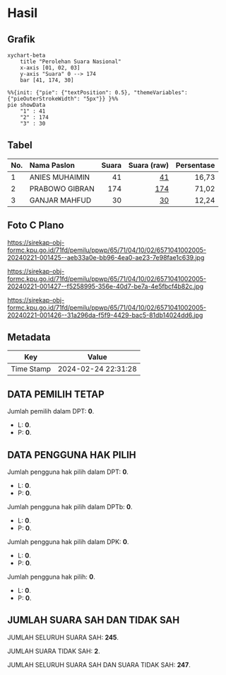 # Hasil

## Grafik

```mermaid
xychart-beta
    title "Perolehan Suara Nasional"
    x-axis [01, 02, 03]
    y-axis "Suara" 0 --> 174
    bar [41, 174, 30]
```

```mermaid
%%{init: {"pie": {"textPosition": 0.5}, "themeVariables": {"pieOuterStrokeWidth": "5px"}} }%%
pie showData
    "1" : 41
    "2" : 174
    "3" : 30
```

## Tabel

| No. | Nama Paslon    | Suara | Suara (raw) | Persentase |
|:--- |:-------------- | -----:| -----------:| ----------:|
| 1   | ANIES MUHAIMIN | 41    | [41][p-1]   | 16,73      |
| 2   | PRABOWO GIBRAN | 174   | [174][p-2]  | 71,02      |
| 3   | GANJAR MAHFUD  | 30    | [30][p-3]   | 12,24      |


[p-1]: https://github.com/gigit-pemilu/pemilu-2024/blob/main/pilpres/hitung-suara/sub/65-kalimantan-utara/sub/71-kota-tarakan/sub/04-tarakan-utara/sub/1002-juata-permai/sub/005-tps/sub/paslon-1.txt
[p-2]: https://github.com/gigit-pemilu/pemilu-2024/blob/main/pilpres/hitung-suara/sub/65-kalimantan-utara/sub/71-kota-tarakan/sub/04-tarakan-utara/sub/1002-juata-permai/sub/005-tps/sub/paslon-2.txt
[p-3]: https://github.com/gigit-pemilu/pemilu-2024/blob/main/pilpres/hitung-suara/sub/65-kalimantan-utara/sub/71-kota-tarakan/sub/04-tarakan-utara/sub/1002-juata-permai/sub/005-tps/sub/paslon-3.txt

## Foto C Plano

https://sirekap-obj-formc.kpu.go.id/71fd/pemilu/ppwp/65/71/04/10/02/6571041002005-20240221-001425--aeb33a0e-bb96-4ea0-ae23-7e98fae1c639.jpg

https://sirekap-obj-formc.kpu.go.id/71fd/pemilu/ppwp/65/71/04/10/02/6571041002005-20240221-001427--f5258995-356e-40d7-be7a-4e5fbcf4b82c.jpg

https://sirekap-obj-formc.kpu.go.id/71fd/pemilu/ppwp/65/71/04/10/02/6571041002005-20240221-001426--31a296da-f5f9-4429-bac5-81db14024dd6.jpg


## Metadata

| Key        | Value               |
| ---------- | ------------------- |
| Time Stamp | 2024-02-24 22:31:28 |


## DATA PEMILIH TETAP

Jumlah pemilih dalam DPT: **0**.
 * L: **0**.
 * P: **0**.

## DATA PENGGUNA HAK PILIH

Jumlah pengguna hak pilih dalam DPT: **0**.
 * L: **0**.
 * P: **0**.

Jumlah pengguna hak pilih dalam DPTb: **0**.
 * L: **0**.
 * P: **0**.

Jumlah pengguna hak pilih dalam DPK: **0**.
 * L: **0**.
 * P: **0**.

Jumlah pengguna hak pilih: **0**.
 * L: **0**.
 * P: **0**.

## JUMLAH SUARA SAH DAN TIDAK SAH

JUMLAH SELURUH SUARA SAH: **245**.

JUMLAH SUARA TIDAK SAH: **2**.

JUMLAH SELURUH SUARA SAH DAN SUARA TIDAK SAH: **247**.



